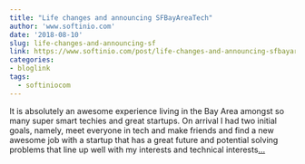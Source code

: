 ```yaml
---
title: "Life changes and announcing SFBayAreaTech"
author: 'www.softinio.com'
date: '2018-08-10'
slug: life-changes-and-announcing-sf
link: https://www.softinio.com/post/life-changes-and-announcing-sfbayareatech/
categories:
- bloglink
tags:
  - softiniocom
---
```


It is absolutely an awesome experience living in the Bay Area amongst so many super smart techies and great startups. On arrival I had two initial goals, namely, meet everyone in tech and make friends and find a new awesome job with a startup that has a great future and potential solving problems that line up well with my interests and technical interests[... <i class="fas fa-external-link-alt"></i>](https://www.softinio.com/post/life-changes-and-announcing-sfbayareatech/)

